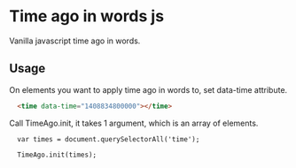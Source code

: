 # Time ago in words js

Vanilla javascript time ago in words.

## Usage
On elements you want to apply time ago in words to, set data-time attribute.

```html
  <time data-time="1408834800000"></time>
```

Call TimeAgo.init, it takes 1 argument, which is an array of elements.

```jsvascript
  var times = document.querySelectorAll('time');

  TimeAgo.init(times);
```

